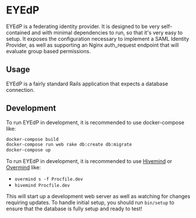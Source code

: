 # EYEdP

EYEdP is a federating identity provider. It is designed to be very self-contained and with minimal dependencies to run, so that it's very easy to setup. It exposes the configuration necessary to implement a SAML Identity Provider, as well as supporting an Nginx auth_request endpoint that will evaluate group based permissions.

## Usage

EYEdP is a fairly standard Rails application that expects a database connection.

## Development

To run EYEdP in development, it is recommended to use docker-compose like:

```bash
docker-compose build
docker-compose run web rake db:create db:migrate
docker-compose up
```

To run EYEdP in development, it is recommended to use [Hivemind](https://github.com/DarthSim/hivemind) or [Overmind](https://github.com/DarthSim/overmind) like:

- `overmind s -f Procfile.dev`
- `hivemind Procfile.dev`

This will start up a development web server as well as watching for changes requiring updates. To handle initial setup, you should run `bin/setup` to ensure that the database is fully setup and ready to test!
